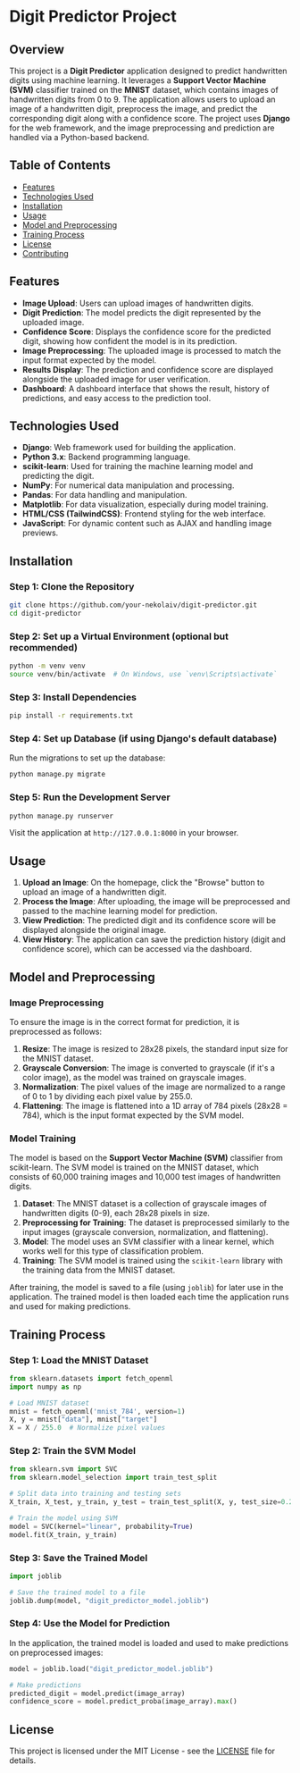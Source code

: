 # Digit Predictor Project

## Overview

This project is a **Digit Predictor** application designed to predict handwritten digits using machine learning. It leverages a **Support Vector Machine (SVM)** classifier trained on the **MNIST** dataset, which contains images of handwritten digits from 0 to 9. The application allows users to upload an image of a handwritten digit, preprocess the image, and predict the corresponding digit along with a confidence score. The project uses **Django** for the web framework, and the image preprocessing and prediction are handled via a Python-based backend.

## Table of Contents

* [Features](#features)
* [Technologies Used](#technologies-used)
* [Installation](#installation)
* [Usage](#usage)
* [Model and Preprocessing](#model-and-preprocessing)
* [Training Process](#training-process)
* [License](#license)
* [Contributing](#contributing)

## Features

* **Image Upload**: Users can upload images of handwritten digits.
* **Digit Prediction**: The model predicts the digit represented by the uploaded image.
* **Confidence Score**: Displays the confidence score for the predicted digit, showing how confident the model is in its prediction.
* **Image Preprocessing**: The uploaded image is processed to match the input format expected by the model.
* **Results Display**: The prediction and confidence score are displayed alongside the uploaded image for user verification.
* **Dashboard**: A dashboard interface that shows the result, history of predictions, and easy access to the prediction tool.

## Technologies Used

* **Django**: Web framework used for building the application.
* **Python 3.x**: Backend programming language.
* **scikit-learn**: Used for training the machine learning model and predicting the digit.
* **NumPy**: For numerical data manipulation and processing.
* **Pandas**: For data handling and manipulation.
* **Matplotlib**: For data visualization, especially during model training.
* **HTML/CSS (TailwindCSS)**: Frontend styling for the web interface.
* **JavaScript**: For dynamic content such as AJAX and handling image previews.

## Installation

### Step 1: Clone the Repository

```bash
git clone https://github.com/your-nekolaiv/digit-predictor.git
cd digit-predictor
```

### Step 2: Set up a Virtual Environment (optional but recommended)

```bash
python -m venv venv
source venv/bin/activate  # On Windows, use `venv\Scripts\activate`
```

### Step 3: Install Dependencies

```bash
pip install -r requirements.txt
```

### Step 4: Set up Database (if using Django's default database)

Run the migrations to set up the database:

```bash
python manage.py migrate
```

### Step 5: Run the Development Server

```bash
python manage.py runserver
```

Visit the application at `http://127.0.0.1:8000` in your browser.

## Usage

1. **Upload an Image**: On the homepage, click the "Browse" button to upload an image of a handwritten digit.
2. **Process the Image**: After uploading, the image will be preprocessed and passed to the machine learning model for prediction.
3. **View Prediction**: The predicted digit and its confidence score will be displayed alongside the original image.
4. **View History**: The application can save the prediction history (digit and confidence score), which can be accessed via the dashboard.

## Model and Preprocessing

### Image Preprocessing

To ensure the image is in the correct format for prediction, it is preprocessed as follows:

1. **Resize**: The image is resized to 28x28 pixels, the standard input size for the MNIST dataset.
2. **Grayscale Conversion**: The image is converted to grayscale (if it's a color image), as the model was trained on grayscale images.
3. **Normalization**: The pixel values of the image are normalized to a range of 0 to 1 by dividing each pixel value by 255.0.
4. **Flattening**: The image is flattened into a 1D array of 784 pixels (28x28 = 784), which is the input format expected by the SVM model.

### Model Training

The model is based on the **Support Vector Machine (SVM)** classifier from scikit-learn. The SVM model is trained on the MNIST dataset, which consists of 60,000 training images and 10,000 test images of handwritten digits.

1. **Dataset**: The MNIST dataset is a collection of grayscale images of handwritten digits (0-9), each 28x28 pixels in size.
2. **Preprocessing for Training**: The dataset is preprocessed similarly to the input images (grayscale conversion, normalization, and flattening).
3. **Model**: The model uses an SVM classifier with a linear kernel, which works well for this type of classification problem.
4. **Training**: The SVM model is trained using the `scikit-learn` library with the training data from the MNIST dataset.

After training, the model is saved to a file (using `joblib`) for later use in the application. The trained model is then loaded each time the application runs and used for making predictions.

## Training Process

### Step 1: Load the MNIST Dataset

```python
from sklearn.datasets import fetch_openml
import numpy as np

# Load MNIST dataset
mnist = fetch_openml('mnist_784', version=1)
X, y = mnist["data"], mnist["target"]
X = X / 255.0  # Normalize pixel values
```

### Step 2: Train the SVM Model

```python
from sklearn.svm import SVC
from sklearn.model_selection import train_test_split

# Split data into training and testing sets
X_train, X_test, y_train, y_test = train_test_split(X, y, test_size=0.2, random_state=42)

# Train the model using SVM
model = SVC(kernel="linear", probability=True)
model.fit(X_train, y_train)
```

### Step 3: Save the Trained Model

```python
import joblib

# Save the trained model to a file
joblib.dump(model, "digit_predictor_model.joblib")
```

### Step 4: Use the Model for Prediction

In the application, the trained model is loaded and used to make predictions on preprocessed images:

```python
model = joblib.load("digit_predictor_model.joblib")

# Make predictions
predicted_digit = model.predict(image_array)
confidence_score = model.predict_proba(image_array).max()
```

## License

This project is licensed under the MIT License - see the [LICENSE](LICENSE) file for details.
